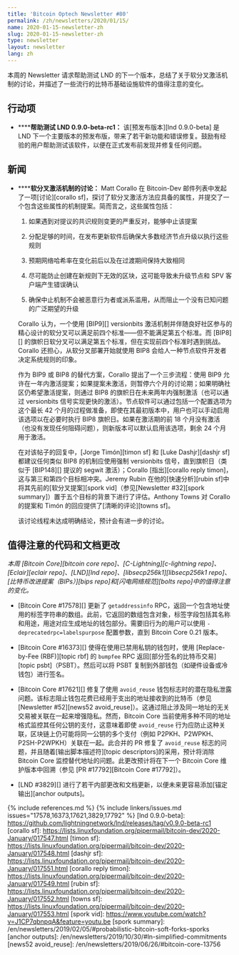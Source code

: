 ```yaml
---
title: 'Bitcoin Optech Newsletter #80'
permalink: /zh/newsletters/2020/01/15/
name: 2020-01-15-newsletter-zh
slug: 2020-01-15-newsletter-zh
type: newsletter
layout: newsletter
lang: zh
---
```

本周的 Newsletter 请求帮助测试 LND 的下一个版本，总结了关于软分叉激活机制的讨论，并描述了一些流行的比特币基础设施软件的值得注意的变化。

## 行动项

- **<!--help-test-lnd-0-9-0-beta-rc1-->****帮助测试 LND 0.9.0-beta-rc1：** 该[预发布版本][lnd 0.9.0-beta] 是 LND 下一个主要版本的预发布版，带来了若干新功能和错误修复。鼓励有经验的用户帮助测试该软件，以便在正式发布前发现并修复任何问题。

## 新闻

- **<!--discussion-of-soft-fork-activation-mechanisms-->****软分叉激活机制的讨论：** Matt Corallo 在 Bitcoin-Dev 邮件列表中发起了一项[讨论][corallo sf]，探讨了软分叉激活方法应具备的属性，并提交了一个包含这些属性的机制提案。简而言之，这些属性包括：

  1. 如果遇到对提议的共识规则变更的严重反对，能够中止该提案

  2. 分配足够的时间，在发布更新软件后确保大多数经济节点升级以执行这些规则

  3. 预期网络哈希率在变化前后以及在过渡期间保持大致相同

  4. 尽可能防止创建在新规则下无效的区块，这可能导致未升级节点和 SPV 客户端产生错误确认

  5. 确保中止机制不会被恶意行为者或派系滥用，从而阻止一个没有已知问题的广泛期望的升级

  Corallo 认为，一个使用 [BIP9][] versionbits 激活机制并伴随良好社区参与的精心设计的软分叉可以满足前四个标准——但不能满足第五个标准。而 [BIP8][] 的旗帜日软分叉可以满足第五个标准，但在实现前四个标准时遇到挑战。Corallo 还担心，从软分叉部署开始就使用 BIP8 会给人一种节点软件开发者决定系统规则的印象。

  作为 BIP9 或 BIP8 的替代方案，Corallo 提出了一个三步流程：使用 BIP9 允许在一年内激活提案；如果提案未激活，则暂停六个月的讨论期；如果明确社区仍希望激活提案，则通过 BIP8 的旗帜日在未来两年内强制激活（也可以通过 versionbits 信号实现更快的激活）。节点软件可以通过包括一个配置选项为这个最长 42 个月的过程做准备，即使在其最初版本中，用户也可以手动启用该选项以在必要时执行 BIP8 旗帜日。如果在激活期的前 18 个月没有激活（也没有发现任何阻碍问题），则新版本可以默认启用该选项，剩余 24 个月用于激活。

  在对该帖子的回复中，[Jorge Timón][timon sf] 和 [Luke Dashjr][dashjr sf] 都建议任何类似 BIP8 的机制应使用强制 versionbits 信号，直到旗帜日（类似于 [BIP148][] 提议的 segwit 激活）；Corallo [指出][corallo reply timon]，这与第三和第四个目标相冲突。Jeremy Rubin 在他的[快速分析][rubin sf]中将其先前的[软分叉提案][spork vid]（参见[Newsletter #32][spork summary]）置于五个目标的背景下进行了评估。Anthony Towns 对 Corallo 的提案和 Timón 的回应提供了[清晰的评论][towns sf]。

  该讨论线程未达成明确结论，预计会有进一步的讨论。

## 值得注意的代码和文档更改

*本周 [Bitcoin Core][bitcoin core repo]、[C-Lightning][c-lightning repo]、[Eclair][eclair repo]、[LND][lnd repo]、[libsecp256k1][libsecp256k1 repo]、[比特币改进提案（BIPs）][bips repo]和[闪电网络规范][bolts repo]中的值得注意的变化。*

- [Bitcoin Core #17578][] 更新了 `getaddressinfo` RPC，返回一个包含地址使用的标签字符串的数组。此前，它返回的数组包含对象，标签字段包括其名称和用途，用途对应生成地址的钱包部分。需要旧行为的用户可以使用 `-deprecatedrpc=labelspurpose` 配置参数，直到 Bitcoin Core 0.21 版本。

- [Bitcoin Core #16373][] 使得在使用已禁用私钥的钱包时，使用 [Replace-by-Fee (RBF)][topic rbf] 的 `bumpfee` RPC 返回[部分签名的比特币交易][topic psbt]（PSBT）。然后可以将 PSBT 复制到外部钱包（如硬件设备或冷钱包）进行签名。

- [Bitcoin Core #17621][] 修复了使用 `avoid_reuse` 钱包标志时的潜在隐私泄露问题。该标志阻止钱包花费已经用于支出的地址接收到的比特币（参见[Newsletter #52][news52 avoid_reuse]）。这通过阻止涉及同一地址的无关交易被关联在一起来增强隐私。然而，Bitcoin Core 当前使用多种不同的地址格式监控其任何公钥的支付，这意味着即使 `avoid_reuse` 行为应防止这种关联，区块链上仍可能将同一公钥的多个支付（例如 P2PKH、P2WPKH、P2SH-P2WPKH）关联在一起。此合并的 PR 修复了 `avoid_reuse` 标志的问题，并且随着[输出脚本描述符][topic descriptors]的采用，预计将消除 Bitcoin Core 监控替代地址的问题。此更改预计将在下一个 Bitcoin Core 维护版本中回溯（参见 [PR #17792][Bitcoin Core #17792]）。

- [LND #3829][] 进行了若干内部更改和文档更新，以便未来更容易添加[锚定输出][anchor outputs]。

{% include references.md %}
{% include linkers/issues.md issues="17578,16373,17621,3829,17792" %}
[lnd 0.9.0-beta]: https://github.com/lightningnetwork/lnd/releases/tag/v0.9.0-beta-rc1
[corallo sf]: https://lists.linuxfoundation.org/pipermail/bitcoin-dev/2020-January/017547.html
[timon sf]: https://lists.linuxfoundation.org/pipermail/bitcoin-dev/2020-January/017548.html
[dashjr sf]: https://lists.linuxfoundation.org/pipermail/bitcoin-dev/2020-January/017551.html
[corallo reply timon]: https://lists.linuxfoundation.org/pipermail/bitcoin-dev/2020-January/017549.html
[rubin sf]: https://lists.linuxfoundation.org/pipermail/bitcoin-dev/2020-January/017552.html
[towns sf]: https://lists.linuxfoundation.org/pipermail/bitcoin-dev/2020-January/017553.html
[spork vid]: https://www.youtube.com/watch?v=J1CP7qbnpqA&feature=youtu.be
[spork summary]: /en/newsletters/2019/02/05/#probabilistic-bitcoin-soft-forks-sporks
[anchor outputs]: /en/newsletters/2019/10/30/#ln-simplified-commitments
[news52 avoid_reuse]: /en/newsletters/2019/06/26/#bitcoin-core-13756
